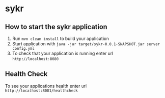 # sykr

How to start the sykr application
---

1. Run `mvn clean install` to build your application
1. Start application with `java -jar target/sykr-0.0.1-SNAPSHOT.jar server config.yml`
1. To check that your application is running enter url `http://localhost:8080`

Health Check
---

To see your applications health enter url `http://localhost:8081/healthcheck`
